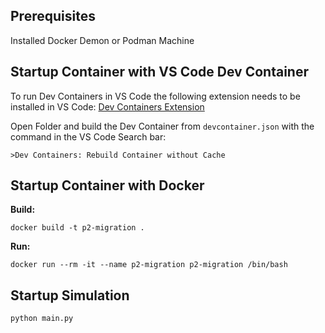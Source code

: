 ## Prerequisites

Installed Docker Demon or Podman Machine

## Startup Container with VS Code Dev Container

To run Dev Containers in VS Code the following extension needs to be installed in VS Code: [Dev Containers Extension](https://marketplace.visualstudio.com/items?itemName=ms-vscode-remote.remote-containers)

Open Folder and build the Dev Container from `devcontainer.json` with the command in the VS Code Search bar:

```
>Dev Containers: Rebuild Container without Cache
```

## Startup Container with Docker

**Build:**

```shell
docker build -t p2-migration .
```

**Run:**

```shell
docker run --rm -it --name p2-migration p2-migration /bin/bash
```

## Startup Simulation

```shell
python main.py
```
